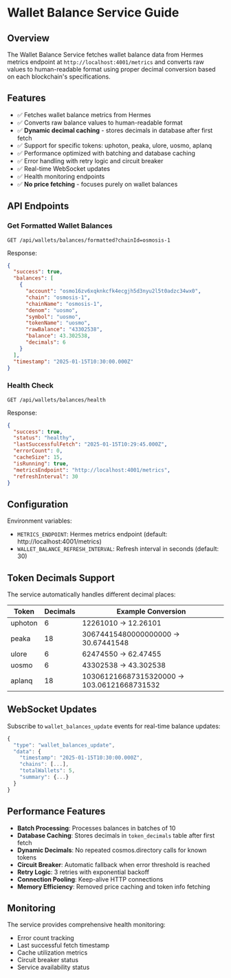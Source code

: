 # Wallet Balance Service Guide

## Overview

The Wallet Balance Service fetches wallet balance data from Hermes metrics endpoint at `http://localhost:4001/metrics` and converts raw values to human-readable format using proper decimal conversion based on each blockchain's specifications.

## Features

- ✅ Fetches wallet balance metrics from Hermes
- ✅ Converts raw balance values to human-readable format
- ✅ **Dynamic decimal caching** - stores decimals in database after first fetch
- ✅ Support for specific tokens: uphoton, peaka, ulore, uosmo, aplanq
- ✅ Performance optimized with batching and database caching
- ✅ Error handling with retry logic and circuit breaker
- ✅ Real-time WebSocket updates
- ✅ Health monitoring endpoints
- ✅ **No price fetching** - focuses purely on wallet balances

## API Endpoints

### Get Formatted Wallet Balances
```
GET /api/wallets/balances/formatted?chainId=osmosis-1
```

Response:
```json
{
  "success": true,
  "balances": [
    {
      "account": "osmo16zv6xqknkcfk4ecgjh5d3nyu2l5t0adzc34wx0",
      "chain": "osmosis-1",
      "chainName": "osmosis-1",
      "denom": "uosmo",
      "symbol": "uosmo",
      "tokenName": "uosmo",
      "rawBalance": "43302538",
      "balance": 43.302538,
      "decimals": 6
    }
  ],
  "timestamp": "2025-01-15T10:30:00.000Z"
}
```

### Health Check
```
GET /api/wallets/balances/health
```

Response:
```json
{
  "success": true,
  "status": "healthy",
  "lastSuccessfulFetch": "2025-01-15T10:29:45.000Z",
  "errorCount": 0,
  "cacheSize": 15,
  "isRunning": true,
  "metricsEndpoint": "http://localhost:4001/metrics",
  "refreshInterval": 30
}
```

## Configuration

Environment variables:
- `METRICS_ENDPOINT`: Hermes metrics endpoint (default: http://localhost:4001/metrics)
- `WALLET_BALANCE_REFRESH_INTERVAL`: Refresh interval in seconds (default: 30)

## Token Decimals Support

The service automatically handles different decimal places:

| Token | Decimals | Example Conversion |
|-------|----------|-------------------|
| uphoton | 6 | 12261010 → 12.26101 |
| peaka | 18 | 30674415480000000000 → 30.67441548 |
| ulore | 6 | 62474550 → 62.47455 |
| uosmo | 6 | 43302538 → 43.302538 |
| aplanq | 18 | 103061216687315320000 → 103.06121668731532 |

## WebSocket Updates

Subscribe to `wallet_balances_update` events for real-time balance updates:

```javascript
{
  "type": "wallet_balances_update",
  "data": {
    "timestamp": "2025-01-15T10:30:00.000Z",
    "chains": [...],
    "totalWallets": 5,
    "summary": {...}
  }
}
```

## Performance Features

- **Batch Processing**: Processes balances in batches of 10
- **Database Caching**: Stores decimals in `token_decimals` table after first fetch
- **Dynamic Decimals**: No repeated cosmos.directory calls for known tokens
- **Circuit Breaker**: Automatic fallback when error threshold is reached
- **Retry Logic**: 3 retries with exponential backoff
- **Connection Pooling**: Keep-alive HTTP connections
- **Memory Efficiency**: Removed price caching and token info fetching

## Monitoring

The service provides comprehensive health monitoring:
- Error count tracking
- Last successful fetch timestamp
- Cache utilization metrics
- Circuit breaker status
- Service availability status